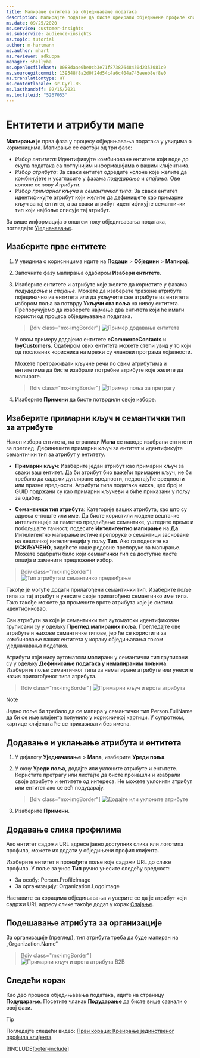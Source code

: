 ```yaml
---
title: Мапирање ентитета за обједињавање података
description: Мапирајте податке да бисте креирали обједињене профиле клијената.
ms.date: 09/25/2020
ms.service: customer-insights
ms.subservice: audience-insights
ms.topic: tutorial
author: m-hartmann
ms.author: mhart
ms.reviewer: adkuppa
manager: shellyha
ms.openlocfilehash: 0088daae0be0cb3e71f87387648430d2353081c9
ms.sourcegitcommit: 139548f8a2d0f24d54c4a6c404a743eeeb8ef8e0
ms.translationtype: HT
ms.contentlocale: sr-Cyrl-RS
ms.lasthandoff: 02/15/2021
ms.locfileid: "5267053"
---
```

# <a name="map-entities-and-attributes"></a>Ентитети и атрибути мапе

**Мапирање** је прва фаза у процесу обједињавања података у увидима о корисницима. Мапирање се састоји од три фазе:

- *Избор ентитета*: Идентификујте комбиноване ентитете који воде до скупа података са потпунијим информацијама о вашим клијентима.
- *Избор атрибута*: За сваки ентитет одредите колоне које желите да комбинујете и усагласите у фазама *подударање* и *спајање*. Ове колоне се зову *Атрибути*.
- *Избор примарног кључа и семантичког типа*: За сваки ентитет идентификујте атрибут који желите да дефинишете као примарни кључ за тај ентитет, а за сваки атрибут идентификујте семантички тип који најбоље описује тај атрибут.

За више информација о општем току обједињавања података, погледајте [Уједначавање](data-unification.md).

## <a name="select-the-first-entities"></a>Изаберите прве ентитете

1. У увидима о корисницима идите на **Подаци** > **Обједини** > **Мапирај**.

2. Започните фазу мапирања одабиром **Изабери ентитете**.

3. Изаберите ентитете и атрибуте које желите да користите у фазама *подударање* и *спајање*. Можете да изаберете тражене атрибуте појединачно из ентитета или да укључите све атрибуте из ентитета избором поља за потврду **Укључи сва поља** на нивоу ентитета. Препоручујемо да изаберете најмање два ентитета који ће имати користи од процеса обједињавања података.

   > [!div class="mx-imgBorder"]
   > ![Пример додавања ентитета](media/data-manager-configure-map-add-entities-example.png "Пример додавања ентитета")

   У овом примеру додајемо ентитете **eCommerceContacts** и **loyCustomers**. Одабиром ових ентитета можете стећи увид у то који од пословних корисника на мрежи су чланови програма лојалности.
   
   Можете претраживати кључне речи по свим атрибутима и ентитетима да бисте изабрали потребне атрибуте које желите да мапирате.
   
     > [!div class="mx-imgBorder"]
   > ![Пример поља за претрагу](media/data-manager-configure-map-search-fields-example.png "Пример поља за претрагу")

4. Изаберите **Примени** да бисте потврдили своје изборе.

## <a name="select-primary-key-and-semantic-type-for-attributes"></a>Изаберите примарни кључ и семантички тип за атрибуте

Након избора ентитета, на страници **Мапа** се наводе изабрани ентитети за преглед. Дефинишите примарни кључ за ентитет и идентификујте семантички тип за атрибут у ентитету.

- **Примарни кључ**: Изаберите један атрибут као примарни кључ за сваки ваш ентитет. Да би атрибут био важећи примарни кључ, не би требало да садржи дуплиране вредности, недостајуће вредности или празне вредности. Атрибути типа података ниска, цео број и GUID подржани су као примарни кључеви и биће приказани у пољу за одабир.

- **Семантички тип атрибута**: Категорије ваших атрибута, као што су адреса е-поште или име. Да бисте користили моделе вештачке интелигенције за паметно предвиђање семантике, уштедите време и побољшајте тачност, подесите **Интелигентно мапирање** на **Да**. Интелигентно мапирање истиче препоруке о семантици засноване на вештачкој интелигенцији у пољу **Тип**. Ако га подесите на **ИСКЉУЧЕНО**, видећете наше редовне препоруке за мапирање. Можете одабрати било који семантички тип са доступне листе опција и заменити предложени избор.

> [!div class="mx-imgBorder"]
> ![Тип атрибута и семантичко предвиђање](media/data-manager-configure-map-add-attributes-semantic-prediction.png "Тип атрибута и семантичко предвиђање")

Такође је могуће додати прилагођени семантички тип. Изаберите поље типа за тај атрибут и унесите своје прилагођено семантичко име типа. Тако такође можете да промените врсте атрибута које је систем идентификовао.

Сви атрибути за које је семантички тип аутоматски идентификован груписани су у одељку **Преглед мапираних поља**. Прегледајте ове атрибуте и њихове семантичке типове, јер ће се користити за комбиновање ваших ентитета у кораку обједињавања током уједначавања података.

Атрибути који нису аутоматски мапирани у семантички тип груписани су у одељку **Дефинисање података у немапираним пољима**. Изаберите поље семантичког типа за немапиране атрибуте или унесите назив прилагођеног типа атрибута.

> [!div class="mx-imgBorder"]
> ![Примарни кључ и врста атрибута](media/data-manager-configure-map-add-attributes.png "Примарни кључ и врста атрибута")

> [!NOTE]
> Једно поље би требало да се мапира у семантички тип Person.FullName да би се име клијента попунило у корисничкој картици. У супротном, картице клијената ће се приказивати без имена. 

## <a name="add-and-remove-attributes-and-entities"></a>Додавање и уклањање атрибута и ентитета

1. У дијалогу **Уједначавање** > **Мапа**, изаберите **Уреди поља**.

2. У окну **Уреди поља**, додајте или уклоните атрибуте и ентитете. Користите претрагу или листајте да бисте пронашли и изабрали своје атрибуте и ентитете од интереса. Не можете уклонити атрибут или ентитет ако се већ подударају.

   > [!div class="mx-imgBorder"]
   > ![Додајте или уклоните атрибуте](media/configure-data-map-edit.png "Додајте или уклоните атрибуте")

3. Изаберите **Примени**.

## <a name="add-images-to-profiles"></a>Додавање слика профилима

Ако ентитет садржи URL адресе јавно доступних слика или логотипа профила, можете их додати у обједињени профил клијента.

Изаберите ентитет и пронађите поље које садржи URL до слике профила. У поље за унос **Тип** ручно унесите следећу вредност: 
- За особу: Person.ProfileImage
- За организацију: Organization.LogoImage

Наставите са корацима обједињавања и уверите се да је атрибут који садржи URL адресу слике такође додат у корак [Спајање](merge-entities.md).

## <a name="set-attributes-for-organizations"></a>Подешавање атрибута за организације

За организације (преглед), тип атрибута треба да буде мапиран на „Organization.Name“
> [!div class="mx-imgBorder"]
> ![Примарни кључ и врста атрибута B2B](media/configure-data-map-edit-b2b.png "Примарни кључ и врста атрибута B2B")

## <a name="next-step"></a>Следећи корак

Као део процеса обједињавања података, идите на страницу **Подударање**. Посетите чланак [**Подударање**](match-entities.md) да бисте више сазнали о овој фази.

> [!TIP]
> Погледајте следећи видео: [Први кораци: Креирање јединственог профила клијента](https://youtu.be/oBfGEhucAxs).


[!INCLUDE[footer-include](../includes/footer-banner.md)]
